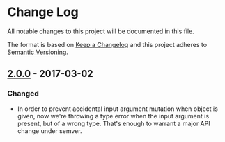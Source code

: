 # Change Log
All notable changes to this project will be documented in this file.

The format is based on [Keep a Changelog](http://keepachangelog.com/)
and this project adheres to [Semantic Versioning](http://semver.org/).

## [2.0.0] - 2017-03-02
### Changed
- In order to prevent accidental input argument mutation when object is given, now we're throwing a type error when the input argument is present, but of a wrong type. That's enough to warrant a major API change under semver.

[2.0.0]: https://github.com/code-and-send/ast-monkey/compare/v1.6.0...v2.0.0
